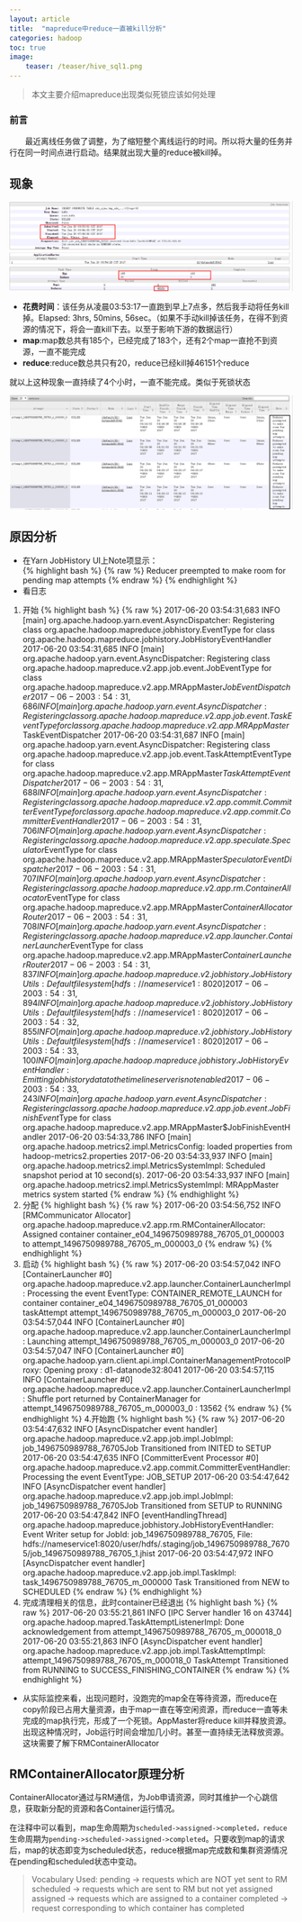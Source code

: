 ```yaml
---
layout: article
title:  "mapreduce中reduce一直被kill分析"
categories: hadoop
toc: true
image:
    teaser: /teaser/hive_sql1.png
---
```


> 本文主要介绍mapreduce出现类似死锁应该如何处理


### 前言
&emsp;&emsp;最近离线任务做了调整，为了缩短整个离线运行的时间。所以将大量的任务并行在同一时间点进行启动。结果就出现大量的reduce被kill掉。
## 现象
![reduce_kill图](/images/hadoop/reduce/reduce_kill1.png)

* __花费时间__：该任务从凌晨03:53:17一直跑到早上7点多，然后我手动将任务kill掉。Elapsed:	3hrs, 50mins, 56sec。（如果不手动kill掉该任务，在得不到资源的情况下，将会一直kill下去。以至于影响下游的数据运行）
* __map__:map数总共有185个，已经完成了183个，还有2个map一直抢不到资源，一直不能完成
* __reduce__:reduce数总共只有20，reduce已经kill掉46151个reduce

就以上这种现象一直持续了4个小时，一直不能完成。类似于死锁状态

![reduce_kill图](/images/hadoop/reduce/reduce_kill2.png)
## 原因分析
* 在Yarn JobHistory UI上Note项显示：	
{% highlight bash %}
{% raw %}
Reducer preempted to make room for pending map attempts
{% endraw %}
{% endhighlight %}
* 看日志
1. 开始 
{% highlight bash %}
{% raw %}
2017-06-20 03:54:31,683 INFO [main] org.apache.hadoop.yarn.event.AsyncDispatcher: Registering class org.apache.hadoop.mapreduce.jobhistory.EventType for class org.apache.hadoop.mapreduce.jobhistory.JobHistoryEventHandler
2017-06-20 03:54:31,685 INFO [main] org.apache.hadoop.yarn.event.AsyncDispatcher: Registering class org.apache.hadoop.mapreduce.v2.app.job.event.JobEventType for class org.apache.hadoop.mapreduce.v2.app.MRAppMaster$JobEventDispatcher
2017-06-20 03:54:31,686 INFO [main] org.apache.hadoop.yarn.event.AsyncDispatcher: Registering class org.apache.hadoop.mapreduce.v2.app.job.event.TaskEventType for class org.apache.hadoop.mapreduce.v2.app.MRAppMaster$TaskEventDispatcher
2017-06-20 03:54:31,687 INFO [main] org.apache.hadoop.yarn.event.AsyncDispatcher: Registering class org.apache.hadoop.mapreduce.v2.app.job.event.TaskAttemptEventType for class org.apache.hadoop.mapreduce.v2.app.MRAppMaster$TaskAttemptEventDispatcher
2017-06-20 03:54:31,688 INFO [main] org.apache.hadoop.yarn.event.AsyncDispatcher: Registering class org.apache.hadoop.mapreduce.v2.app.commit.CommitterEventType for class org.apache.hadoop.mapreduce.v2.app.commit.CommitterEventHandler
2017-06-20 03:54:31,706 INFO [main] org.apache.hadoop.yarn.event.AsyncDispatcher: Registering class org.apache.hadoop.mapreduce.v2.app.speculate.Speculator$EventType for class org.apache.hadoop.mapreduce.v2.app.MRAppMaster$SpeculatorEventDispatcher
2017-06-20 03:54:31,707 INFO [main] org.apache.hadoop.yarn.event.AsyncDispatcher: Registering class org.apache.hadoop.mapreduce.v2.app.rm.ContainerAllocator$EventType for class org.apache.hadoop.mapreduce.v2.app.MRAppMaster$ContainerAllocatorRouter
2017-06-20 03:54:31,708 INFO [main] org.apache.hadoop.yarn.event.AsyncDispatcher: Registering class org.apache.hadoop.mapreduce.v2.app.launcher.ContainerLauncher$EventType for class org.apache.hadoop.mapreduce.v2.app.MRAppMaster$ContainerLauncherRouter
2017-06-20 03:54:31,837 INFO [main] org.apache.hadoop.mapreduce.v2.jobhistory.JobHistoryUtils: Default file system [hdfs://nameservice1:8020]
2017-06-20 03:54:31,894 INFO [main] org.apache.hadoop.mapreduce.v2.jobhistory.JobHistoryUtils: Default file system [hdfs://nameservice1:8020]
2017-06-20 03:54:32,855 INFO [main] org.apache.hadoop.mapreduce.v2.jobhistory.JobHistoryUtils: Default file system [hdfs://nameservice1:8020]
2017-06-20 03:54:33,100 INFO [main] org.apache.hadoop.mapreduce.jobhistory.JobHistoryEventHandler: Emitting job history data to the timeline server is not enabled
2017-06-20 03:54:33,243 INFO [main] org.apache.hadoop.yarn.event.AsyncDispatcher: Registering class org.apache.hadoop.mapreduce.v2.app.job.event.JobFinishEvent$Type for class org.apache.hadoop.mapreduce.v2.app.MRAppMaster$JobFinishEventHandler
2017-06-20 03:54:33,786 INFO [main] org.apache.hadoop.metrics2.impl.MetricsConfig: loaded properties from hadoop-metrics2.properties
2017-06-20 03:54:33,937 INFO [main] org.apache.hadoop.metrics2.impl.MetricsSystemImpl: Scheduled snapshot period at 10 second(s).
2017-06-20 03:54:33,937 INFO [main] org.apache.hadoop.metrics2.impl.MetricsSystemImpl: MRAppMaster metrics system started
{% endraw %}
{% endhighlight %}
2. 分配
{% highlight bash %}
{% raw %}
2017-06-20 03:54:56,752 INFO [RMCommunicator Allocator] org.apache.hadoop.mapreduce.v2.app.rm.RMContainerAllocator: Assigned container container_e04_1496750989788_76705_01_000003 to attempt_1496750989788_76705_m_000003_0
{% endraw %}
{% endhighlight %}
3. 启动
{% highlight bash %}
{% raw %}
2017-06-20 03:54:57,042 INFO [ContainerLauncher #0] org.apache.hadoop.mapreduce.v2.app.launcher.ContainerLauncherImpl: Processing the event EventType: CONTAINER_REMOTE_LAUNCH for container container_e04_1496750989788_76705_01_000003 taskAttempt attempt_1496750989788_76705_m_000003_0
2017-06-20 03:54:57,044 INFO [ContainerLauncher #0] org.apache.hadoop.mapreduce.v2.app.launcher.ContainerLauncherImpl: Launching attempt_1496750989788_76705_m_000003_0
2017-06-20 03:54:57,047 INFO [ContainerLauncher #0] org.apache.hadoop.yarn.client.api.impl.ContainerManagementProtocolProxy: Opening proxy : d1-datanode32:8041
2017-06-20 03:54:57,115 INFO [ContainerLauncher #0] org.apache.hadoop.mapreduce.v2.app.launcher.ContainerLauncherImpl: Shuffle port returned by ContainerManager for attempt_1496750989788_76705_m_000003_0 : 13562
{% endraw %}
{% endhighlight %}
4.开始跑
{% highlight bash %}
{% raw %}
2017-06-20 03:54:47,632 INFO [AsyncDispatcher event handler] org.apache.hadoop.mapreduce.v2.app.job.impl.JobImpl: job_1496750989788_76705Job Transitioned from INITED to SETUP
2017-06-20 03:54:47,635 INFO [CommitterEvent Processor #0] org.apache.hadoop.mapreduce.v2.app.commit.CommitterEventHandler: Processing the event EventType: JOB_SETUP
2017-06-20 03:54:47,642 INFO [AsyncDispatcher event handler] org.apache.hadoop.mapreduce.v2.app.job.impl.JobImpl: job_1496750989788_76705Job Transitioned from SETUP to RUNNING
2017-06-20 03:54:47,842 INFO [eventHandlingThread] org.apache.hadoop.mapreduce.jobhistory.JobHistoryEventHandler: Event Writer setup for JobId: job_1496750989788_76705, File: hdfs://nameservice1:8020/user/hdfs/.staging/job_1496750989788_76705/job_1496750989788_76705_1.jhist
2017-06-20 03:54:47,972 INFO [AsyncDispatcher event handler] org.apache.hadoop.mapreduce.v2.app.job.impl.TaskImpl: task_1496750989788_76705_m_000000 Task Transitioned from NEW to SCHEDULED
{% endraw %}
{% endhighlight %}
5. 完成清理相关的信息，此时container已经退出
{% highlight bash %}
{% raw %}
2017-06-20 03:55:21,861 INFO [IPC Server handler 16 on 43744] org.apache.hadoop.mapred.TaskAttemptListenerImpl: Done acknowledgement from attempt_1496750989788_76705_m_000018_0
2017-06-20 03:55:21,863 INFO [AsyncDispatcher event handler] org.apache.hadoop.mapreduce.v2.app.job.impl.TaskAttemptImpl: attempt_1496750989788_76705_m_000018_0 TaskAttempt Transitioned from RUNNING to SUCCESS_FINISHING_CONTAINER
{% endraw %}
{% endhighlight %}
* 从实际监控来看，出现问题时，没跑完的map全在等待资源，而reduce在copy阶段已占用大量资源，由于map一直在等空闲资源，而reduce一直等未完成的map执行完，形成了一个死锁。AppMaster将reduce kill并释放资源。出现这种情况时，Job运行时间会增加几小时。甚至一直持续无法释放资源。这块需要了解下RMContainerAllocator
## RMContainerAllocator原理分析
ContainerAllocator通过与RM通信，为Job申请资源，同时其维护一个心跳信息，获取新分配的资源和各Container运行情况。

在注释中可以看到，map生命周期为`scheduled->assigned->completed，reduce`生命周期为`pending->scheduled->assigned->completed`。只要收到map的请求后，map的状态即变为scheduled状态，reduce根据map完成数和集群资源情况在pending和scheduled状态中变动。
> Vocabulary Used:
> pending -> requests which are NOT yet sent to RM
> scheduled -> requests which are sent to RM but not yet assigned
> assigned -> requests which are assigned to a container
> completed -> request corresponding to which container has completed
